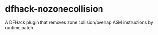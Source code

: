 # dfhack-nozonecollision
A DFHack plugin that removes zone collision/overlap ASM instructions by runtime patch
